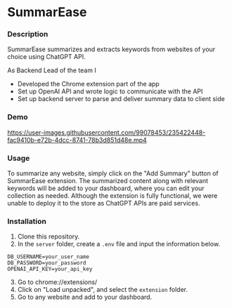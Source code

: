 # SummarEase

### Description
SummarEase summarizes and extracts keywords from websites of your choice using ChatGPT API. 

As Backend Lead of the team I 
- Developed the Chrome extension part of the app
- Set up OpenAI API and wrote logic to communicate with the API
- Set up backend server to parse and deliver summary data to client side


### Demo
https://user-images.githubusercontent.com/99078453/235422448-fac9410b-e72b-4dcc-8741-78b3d851d48e.mp4

### Usage
To summarize any website, simply click on the "Add Summary" button of SummarEase extension. The summarized content along with relevant keywords will be added to your dashboard, where you can edit your collection as needed. Although the extension is fully functional, we were unable to deploy it to the store as ChatGPT APIs are paid services.

### Installation
1. Clone this repository.
2. In the <code>server</code> folder, create a <code>.env</code> file and input the information below.
```
DB_USERNAME=your_user_name
DB_PASSWORD=your_password
OPENAI_API_KEY=your_api_key
```
3. Go to chrome://extensions/
4. Click on "Load unpacked", and select the <code>extension</code> folder.
5. Go to any website and add to your dashboard.
